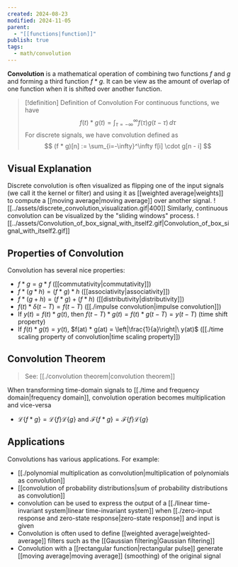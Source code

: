 ```yaml
---
created: 2024-08-23
modified: 2024-11-05
parent:
  - "[[functions|function]]"
publish: true
tags:
  - math/convolution
---
```

**Convolution** is a mathematical operation of combining two functions $f$ and $g$ and forming a third function $f * g$. It can be view as the amount of overlap of one function when it is shifted over another function.

> [!definition] Definition of Convolution
> For continuous functions, we have
> $$
> f(t) * g(t) = \int_{\tau = -\infty}^{\infty} f(\tau) g(t - \tau) \, d\tau 
> $$
> For discrete signals, we have convolution defined as
> $$
> (f * g)[n] := \sum_{i=-\infty}^\infty f[i] \cdot g[n - i]
> $$
## Visual Explanation
Discrete convolution is often visualized as flipping one of the input signals (we call it the kernel or filter) and using it as [[weighted average|weights]] to compute a [[moving average|moving average]] over another signal.
![[../assets/discrete_convolution_visualization.gif|400]]
  Similarly, continuous convolution can be visualized by the "sliding windows" process.
![[../assets/Convolution_of_box_signal_with_itself2.gif|Convolution_of_box_signal_with_itself2.gif]]

## Properties of Convolution
Convolution has several nice properties:
- $f * g = g * f$ ([[commutativity|commutativity]])
- $f * (g * h) = (f * g) * h$ ([[associativity|associativity]])
- $f * (g + h) = (f * g) + (f * h)$ ([[distributivity|distributivity]])
- $f(t) * \delta(t - T) = f(t - T)$ ([[./impulse convolution|impulse convolution]])
- If $y(t) = f(t) * g(t)$, then $f(t - T) * g(t) = f(t) * g(t - T) = y(t - T)$ (time shift property)
- If $f(t) * g(t) = y(t)$, $f(at) * g(at) = \left|\frac{1}{a}\right|\ y(at)$ ([[./time scaling property of convolution|time scaling property]])
 
## Convolution Theorem
> See: [[./convolution theorem|convolution theorem]]

When transforming time-domain signals to [[./time and frequency domain|frequency domain]], convolution operation becomes multiplication and vice-versa
- $\mathcal{L}\{ f * g \} = \mathcal{L}\{ f \} \mathcal{L}\{ g \}$ and $\mathcal{F}\{ f * g \} = \mathcal{F}\{ f \} \mathcal{L}\{ g \}$

## Applications
Convolutions has various applications. For example:
- [[./polynomial multiplication as convolution|multiplication of polynomials as convolution]]
- [[convolution of probability distributions|sum of probability distributions as convolution]]
- convolution can be used to express the output of a [[./linear time-invariant system|linear time-invariant system]] when [[./zero-input response and zero-state response|zero-state response]] and input is given
- Convolution is often used to define [[weighted average|weighted-average]] filters such as the [[Gaussian filtering|Gaussian filtering]]
- Convolution with a [[rectangular function|rectangular pulse]] generate [[moving average|moving average]] (smoothing) of the original signal
